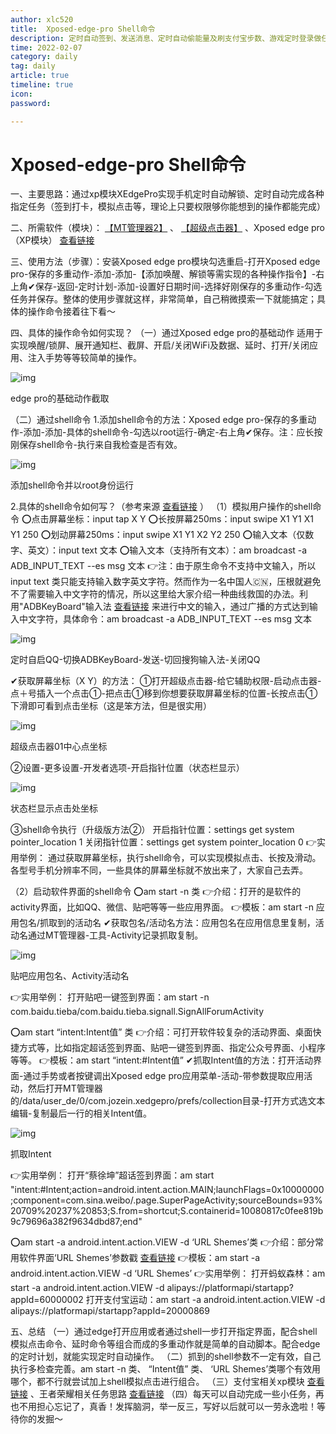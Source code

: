 ```yaml
---
author: xlc520
title:  Xposed-edge-pro Shell命令
description: 定时自动签到、发送消息、定时自动偷能量及刷支付宝步数、游戏定时登录做任务……【shell命令】
time: 2022-02-07
category: daily
tag: daily
article: true
timeline: true
icon: 
password: 

---
```


# Xposed-edge-pro Shell命令

一、主要思路：通过xp模块XEdgePro实现手机定时自动解锁、定时自动完成各种指定任务（签到打卡，模拟点击等，理论上只要权限够你能想到的操作都能完成）

二、所需软件（模块）： [【MT管理器2】](http://www.coolapk.com/apk/bin.mt.plus) 、 [【超级点击器】](http://www.coolapk.com/apk/com.dianjiqi) 、Xposed edge pro（XP模块） [查看链接](https://www.lanzous.com/i8bojpc)

三、使用方法（步骤）：安装Xposed edge pro模块勾选重启-打开Xposed edge pro-保存的多重动作-添加-添加-【添加唤醒、解锁等需实现的各种操作指令】-右上角✔保存-返回-定时计划-添加-设置好日期时间-选择好刚保存的多重动作-勾选任务并保存。整体的使用步骤就这样，非常简单，自己稍微摸索一下就能搞定；具体的操作命令接着往下看～

四、具体的操作命令如何实现？
（一）通过Xposed edge pro的基础动作
适用于实现唤醒/锁屏、展开通知栏、截屏、开启/关闭WiFi及数据、延时、打开/关闭应用、注入手势等等较简单的操作。

![img](http://image.coolapk.com/feed/2020/0102/15/2566398_b9dca6a7_9973_6352@1080x810.jpeg.m.jpg)

edge pro的基础动作截取

（二）通过shell命令
1.添加shell命令的方法：Xposed edge pro-保存的多重动作-添加-添加-具体的shell命令-勾选以root运行-确定-右上角✔保存。注：应长按刚保存shell命令-执行来自我检查是否有效。

![img](http://image.coolapk.com/feed/2020/0102/15/2566398_a07e66c3_9973_6354@1080x810.jpeg.m.jpg)

添加shell命令并以root身份运行

2.具体的shell命令如何写？（参考来源 [查看链接](https://www.coolapk.com/feed/14487375?shareKey=YWJmN2I5YzViOGQ3NWUwYzQ3ZTc~&shareUid=2566398&shareFrom=com.coolapk.market_9.6.3) ）
（1）模拟用户操作的shell命令
⭕点击屏幕坐标：input tap X Y
⭕长按屏幕250ms：input swipe X1 Y1 X1 Y1 250
⭕划动屏幕250ms：input swipe X1 Y1 X2 Y2 250
⭕输入文本（仅数字、英文）：input text 文本
⭕输入文本（支持所有文本）：am broadcast -a ADB_INPUT_TEXT --es msg 文本
👉注：由于原生命令不支持中文输入，所以input text 类只能支持输入数字英文字符。然而作为一名中国人🇨🇳，压根就避免不了需要输入中文字符的情况，所以这里给大家介绍一种曲线救国的办法。利用"ADBKeyBoard"输入法 [查看链接](https://www.lanzous.com/i8enzgb) 来进行中文的输入，通过广播的方式达到输入中文字符，具体命令：am broadcast -a ADB_INPUT_TEXT --es msg 文本

![img](http://image.coolapk.com/feed/2020/0102/15/2566398_e0d4c129_9973_6356@432x768.gif)

定时自启QQ-切换ADBKeyBoard-发送-切回搜狗输入法-关闭QQ

✔获取屏幕坐标（X Y）的方法：
①打开超级点击器-给它辅助权限-启动点击器-点＋号插入一个点击①-把点击①移到你想要获取屏幕坐标的位置-长按点击①下滑即可看到点击坐标（这是笨方法，但是很实用）

![img](http://image.coolapk.com/feed/2020/0102/15/2566398_47fcf3a7_9973_6358@432x324.gif)

超级点击器01中心点坐标

②设置-更多设置-开发者选项-开启指针位置（状态栏显示）

![img](http://image.coolapk.com/feed/2020/0102/15/2566398_da6651e3_9973_636@417x313.gif)

状态栏显示点击处坐标

③shell命令执行（升级版方法②）
开启指针位置：settings get system pointer_location 1
关闭指针位置：settings get system pointer_location 0
👉实用举例：
通过获取屏幕坐标，执行shell命令，可以实现模拟点击、长按及滑动。各型号手机分辨率不同，一些具体的屏幕坐标就不放出来了，大家自己去弄。

（2）启动软件界面的shell命令
⭕am start -n 类
👉介绍：打开的是软件的activity界面，比如QQ、微信、贴吧等等一些应用界面。
👉模板：am start -n 应用包名/抓取到的活动名
✔获取包名/活动名方法：应用包名在应用信息里复制，活动名通过MT管理器-工具-Activity记录抓取复制。

![img](http://image.coolapk.com/feed/2020/0102/15/2566398_2b33a73d_9973_6362@432x324.gif)

贴吧应用包名、Activity活动名

👉实用举例：
打开贴吧一键签到界面：am start -n com.baidu.tieba/com.baidu.tieba.signall.SignAllForumActivity

⭕am start “intent:Intent值” 类
👉介绍：可打开软件较复杂的活动界面、桌面快捷方式等，比如指定超话签到界面、贴吧一键签到界面、指定公众号界面、小程序等等。
👉模板：am start “intent:#Intent值”
✔抓取Intent值的方法：打开活动界面-通过手势或者按键调出Xposed edge pro应用菜单-活动-带参数提取应用活动，然后打开MT管理器的/data/user_de/0/com.jozein.xedgepro/prefs/collection目录-打开方式选文本编辑-复制最后一行的相关Intent值。

![img](http://image.coolapk.com/feed/2020/0102/15/2566398_e052257a_9973_6363@432x743.gif)

抓取Intent

👉实用举例：
打开“蔡徐坤”超话签到界面：am start "intent:#Intent;action=android.intent.action.MAIN;launchFlags=0x10000000;component=com.sina.weibo/.page.SuperPageActivity;sourceBounds=93%20709%20237%20853;S.from=shortcut;S.containerid=10080817c0fee819b9c79696a382f9634dbd87;end"

⭕am start -a android.intent.action.VIEW -d ‘URL Shemes’类
👉介绍：部分常用软件界面‘URL Shemes’参数戳 [查看链接](https://www.jianshu.com/p/85aeae988443)
👉模板：am start -a android.intent.action.VIEW -d ‘URL Shemes’
👉实用举例：
打开蚂蚁森林：am start -a android.intent.action.VIEW -d alipays://platformapi/startapp?appId=60000002
打开支付宝运动：am start -a android.intent.action.VIEW -d alipays://platformapi/startapp?appId=20000869

五、总结
（一）通过edge打开应用或者通过shell一步打开指定界面，配合shell模拟点击命令、延时命令等组合而成的多重动作就是简单的自动脚本。配合edge的定时计划，就能实现定时自动操作。
（二）抓到的shell参数不一定有效，自己执行多检查完善。am start -n 类、 “Intent值” 类、 ‘URL Shemes’类哪个有效用哪个，都不行就尝试加上shell模拟点击进行组合。
（三）支付宝相关xp模块 [查看链接](https://www.coolapk.com/feed/15606962?shareKey=YzY3OGU1ZDEzZjFkNWUwY2JkYjU~&shareUid=2566398&shareFrom=com.coolapk.market_9.6.3) 、王者荣耀相关任务思路 [查看链接](https://www.coolapk.com/feed/15526214?shareKey=ZTFkZjUwNDIzZjFlNWUwY2JkNDk~&shareUid=2566398&shareFrom=com.coolapk.market_9.6.3)
（四）每天可以自动完成一些小任务，再也不用担心忘记了，真香！发挥脑洞，举一反三，写好以后就可以一劳永逸啦！等待你的发掘～